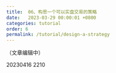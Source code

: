 ```yaml
---
title:  06、构思一个可以实盘交易的策略
date:   2023-03-29 00:00:01 +0800
categories: tutorial
order: 6
permalink: /tutorial/design-a-strategy
---
```


（文章编辑中）

20230416 2210


